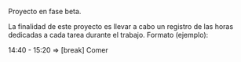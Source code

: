 Proyecto en fase beta.

La finalidad de este proyecto es llevar a cabo un registro de las horas dedicadas a cada tarea durante el trabajo.
Formato (ejemplo):

14:40 - 15:20 => [break] Comer